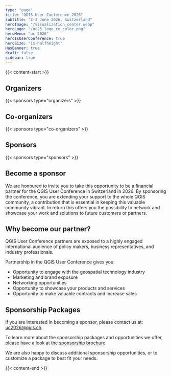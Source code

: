 ```yaml
---
type: "page"
title: "QGIS User Conference 2026"
subtitle: "2-3 June 2026, Switzerland"
heroImage: "/visualization_center.webp"
heroLogo: "/uc25_logo_re_color.png"
heroMenu: "uc-2026"
heroIsUserConference: true
heroSize: "is-halfheight"
HasBanner: true
draft: false
sidebar: true
---
```


{{< content-start >}}
## Organizers

{{< sponsors type="organizers" >}}

## Co-organizers

{{< sponsors type="co-organizers" >}}

## Sponsors

{{< sponsors type="sponsors" >}}

## Become a sponsor

We are honoured to invite you to take this opportunity to be a financial partner for the QGIS User Conference in
Switzerland in 2026. By sponsoring the conference, you are extending your support to the whole QGIS community, a
contribution that is essential in keeping this valuable community vibrant. In return this offers you the possibility to
network and showcase your work and solutions to future customers or partners.

## Why become our partner?

QGIS User Conference partners are exposed to a highly engaged international audience of policy makers, business
representatives, and industry professionals.

Partnership in the QGIS User Conference gives you:

* Opportunity to engage with the geospatial technology industry
* Marketing and brand exposure
* Networking opportunities
* Opportunity to showcase your products and services
* Opportunity to make valuable contracts and increase sales

## Sponsorship Packages

If you are interested in becoming a sponsor, please contact us at: [uc2026@qgis.ch](mailto:uc2026@qgis.ch).

To learn more about the sponsorship packages and opportunities we offer, please have a look at the
[sponsorship brochure](https://www.qgis.ch/wp-content/uploads/2026/02/QGIS-UC-2026-Sponsorship.pdf).

We are also happy to discuss additional sponsorship opportunities, or to customize a package to best fit your needs.

{{< content-end >}}
